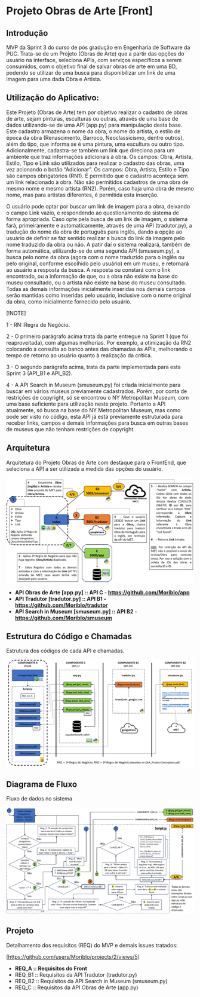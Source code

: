 # Projeto Obras de Arte [Front]

## Introdução
MVP da Sprint 3 do curso de pós gradução em Engenharia de Software da PUC.
Trata-se de um Projeto (Obras de Arte) que a partir das opções do usuário na interface, seleciona APIs, com serviços específicos a serem consumidos, com o objetivo final de salvar obras de arte em uma BD,  podendo se utilizar de uma busca para disponibilizar um link de uma imagem para uma dada Obra e Artista.

## Utilização do Aplicativo:
        
Este Projeto (Obras de Arte) tem por objetivo realizar o cadastro de obras de arte, sejam pinturas, esculturas ou outras, através 
de uma base de dados utilizando-se de uma API (app.py) para manipulação desta base. Este cadastro armazena o nome da obra, o nome do artista, o estilo de época da obra (Renascimento, Barroco, Neoclassicismo, dentre outros), além do tipo, que informa se é uma pintura, uma escultura ou outro tipo. Adicionalmente, cadastra-se também um link que direciona para um ambiente que traz informações adicionais à obra. Os campos: Obra, Artista, Estilo, Tipo e Link são utilizados para realizar o cadastro das obras, uma vez acionando o botão “Adicionar”. Os campos: Obra, Artista, Estilo e Tipo são campos obrigatórios (RN1). É permitido que o cadastro aconteça sem um link relacionado à obra. Não são permitidos cadastros de uma obra de mesmo nome e mesmo artista (RN2). Porém, caso haja uma obra de mesmo nome, mas para artistas diferentes, é permitida esta inserção.

O usuário pode optar por buscar um link de imagem para a obra, deixando o campo Link vazio, e respondendo ao questionamento do sistema de forma apropriada. Caso opte pela busca de um link de imagem, o sistema fará, primeiramente e automaticamente, através de uma API (tradutor.py), a tradução do nome da obra de português para inglês, dando a opção ao usuário de definir se faz sentido realizar a busca do link da imagem pelo nome traduzido da obra ou não. A patir daí o sistema realizará, também de forma automática, utilizando-se de uma segunda API (smuseum.py), a busca pelo nome da obra (agora com o nome traduzido para o inglês ou pelo original, conforme escolhido pelo usuário) em um museu, e retornará ao usuário a resposta da busca. A resposta ou constará com o link encontrado, ou a informação de que, ou a obra não existe na base do museu consultado, ou o artista não existe na base do museu consultado. Todas as demais informações inicialmente inseridas nos demais campos serão mantidas como inseridas pelo usuário, inclusive com o nome original da obra, como inicialmente fornecido pelo usuário.

[!NOTE]

1 - RN::Regra de Negócio.

2 - O primeiro parágrafo acima trata da parte entregue na Sprint 1 (que foi reaproveitada), com algumas melhorias. Por exemplo, a otimização da RN2 colocando a consulta ao banco antes das chamadas às APIs, melhorando o tempo de retorno ao usuário quanto à realização da crítica.

3 - O segundo parágrafo acima, trata da parte implementada para esta Sprint 3 (API_B1 e API_B2).

4 - A  API Search in Museum (smuseum.py) foi criada inicialmente para buscar em vários museus previamente cadastrados. Porém, por conta de restrições de copyright, só se encontrou o NY Metropolitan Museum, com uma base suficiente para utilização neste projeto. Portanto a API atualmente, só busca na base do NY Metropolitan Museum, mas como pode ser visto no código, esta API já está previamente estruturada para receber links, campos e demais informações para busca em outras bases de museus que não tenham restrições de copyright.

## Arquitetura
Arquitetura do Projeto Obras de Arte com destaque para o FrontEnd, que seleciona a API a ser utilizada a medida das opções do usuário.

![Front](https://github.com/Moriblo/front/blob/main/Front.png)

* __API Obras de Arte [app.py] :: API C - https://github.com/Moriblo/app__
* __API Tradutor [tradutor.py] :: API B1 - https://github.com/Moriblo/tradutor__
* __API Search in Museum [smuseum.py] :: API B2 - https://github.com/Moriblo/smuseum__

## Estrutura do Código e Chamadas
Estrutura dos códigos de cada API e chamadas.

![COMP_A](https://github.com/Moriblo/front/blob/main/COMP_A.png)

## Diagrama de Fluxo
Fluxo de dados no sistema

![SFD](https://github.com/Moriblo/front/blob/main/SFD.png)

## Projeto

Detalhamento dos requisitos (REQ) do MVP e demais issues tratados:

[https://github.com/users/Moriblo/projects/2/views/5]

* __REQ_A :: Requisitos do Front__
* REQ_B1 :: Requisitos da API Tradutor (tradutor.py)
* REQ_B2 :: Requisitos da API Search in Museum (smuseum.py)
* REQ_C :: Requisitos da API Obras de Arte (app.py)
